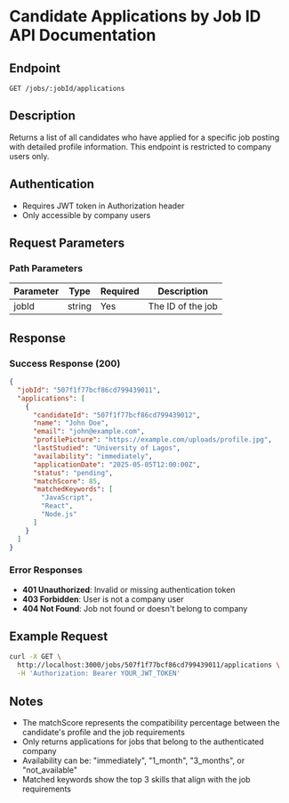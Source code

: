 # Candidate Applications by Job ID API Documentation

## Endpoint
`GET /jobs/:jobId/applications`

## Description
Returns a list of all candidates who have applied for a specific job posting with detailed profile information. This endpoint is restricted to company users only.

## Authentication
- Requires JWT token in Authorization header
- Only accessible by company users

## Request Parameters

### Path Parameters
| Parameter | Type   | Required | Description          |
|-----------|--------|----------|----------------------|
| jobId     | string | Yes      | The ID of the job    |

## Response

### Success Response (200)
```json
{
  "jobId": "507f1f77bcf86cd799439011",
  "applications": [
    {
      "candidateId": "507f1f77bcf86cd799439012",
      "name": "John Doe",
      "email": "john@example.com",
      "profilePicture": "https://example.com/uploads/profile.jpg",
      "lastStudied": "University of Lagos",
      "availability": "immediately",
      "applicationDate": "2025-05-05T12:00:00Z",
      "status": "pending",
      "matchScore": 85,
      "matchedKeywords": [
        "JavaScript",
        "React",
        "Node.js"
      ]
    }
  ]
}
```

### Error Responses
- **401 Unauthorized**: Invalid or missing authentication token
- **403 Forbidden**: User is not a company user
- **404 Not Found**: Job not found or doesn't belong to company

## Example Request
```bash
curl -X GET \
  http://localhost:3000/jobs/507f1f77bcf86cd799439011/applications \
  -H 'Authorization: Bearer YOUR_JWT_TOKEN'
```

## Notes
- The matchScore represents the compatibility percentage between the candidate's profile and the job requirements
- Only returns applications for jobs that belong to the authenticated company
- Availability can be: "immediately", "1_month", "3_months", or "not_available"
- Matched keywords show the top 3 skills that align with the job requirements